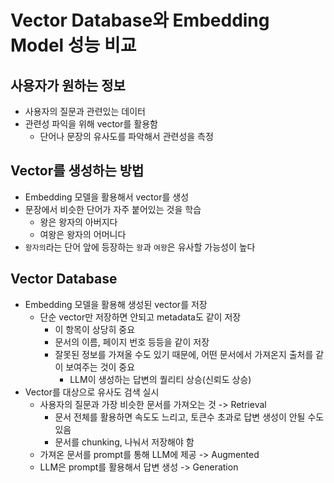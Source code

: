 # Vector Database와 Embedding Model 성능 비교
## 사용자가 원하는 정보
  - 사용자의 질문과 관련있는 데이터
  - 관련성 파익을 위해 vector를 활용함
    - 단어나 문장의 유사도를 파악해서 관련성을 측정
## Vector를 생성하는 방법
  - Embedding 모델을 활용해서 vector를 생성
  - 문장에서 비슷한 단어가 자주 붙어있는 것을 학습
    - 왕은 왕자의 아버지다
    - 여왕은 왕자의 어머니다
  - `왕자의`라는 단어 앞에 등장하는 `왕`과 `여왕`은 유사할 가능성이 높다

## Vector Database
- Embedding 모델을 활용해 생성된 vector를 저장
  - 단순 vector만 저장하면 안되고 metadata도 같이 저장
    - 이 항목이 상당히 중요
    - 문서의 이름, 페이지 번호 등등을 같이 저장
    - 잘못된 정보를 가져올 수도 있기 때문에, 어떤 문서에서 가져온지 출처를 같이 보여주는 것이 중요
      - LLM이 생성하는 답변의 퀄리티 상승(신뢰도 상승)
- Vector를 대상으로 유사도 검색 실시
  - 사용자의 질문과 가장 비슷한 문서를 가져오는 것 -> Retrieval
    - 문서 전체를 활용하면 속도도 느리고, 토큰수 초과로 답변 생성이 안될 수도 있음
    - 문서를 chunking, 나눠서 저장해야 함
  - 가져온 문서를 prompt를 통해 LLM에 제공 -> Augmented
  - LLM은 prompt를 활용해서 답변 생성 -> Generation
